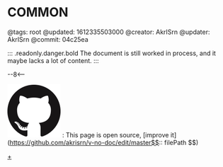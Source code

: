 # COMMON

@tags: root
@updated: 1612335503000
@creator: AkrISrn
@updater: AkrISrn
@commit: 04c25ea

::: .readonly.danger.bold The document is still worked in process, and it maybe lacks a lot of content.
:::

--8<--

![](/uploads/images/github.png "#16")
: This page is open source, [improve it](https://github.com/akrisrn/v-no-doc/edit/master$$:: filePath $$)

[+](/snippets/common-scripts.md)
